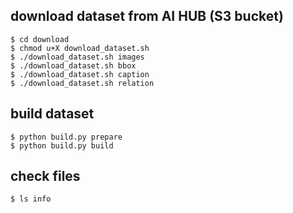 ## download dataset from AI HUB (S3 bucket)

~~~console
$ cd download
$ chmod u+X download_dataset.sh
$ ./download_dataset.sh images 
$ ./download_dataset.sh bbox 
$ ./download_dataset.sh caption 
$ ./download_dataset.sh relation 
~~~

## build dataset

~~~console
$ python build.py prepare
$ python build.py build
~~~

## check files

~~~console
$ ls info
~~~
